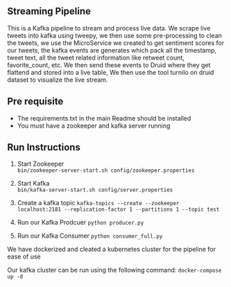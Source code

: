 ## Streaming Pipeline

This is a Kafka pipeline to stream and process live data. We scrape live tweets into kafka using tweepy, 
we then use some pre-processing to clean the tweets, we use the MicroService we created to get sentiment scores for our tweets, 
the kafka events are generates which pack all the timestamp, tweet text, all the tweet related information like retweet count, favorite_count, etc.
We then send these events to Druid where they get flattend and stored into a live table, We then use the tool turnilo on druid dataset to visualize the live stream.



## Pre requisite
- The requirements.txt in the main Readme should be installed
- You must have a zookeeper and kafka server running


## Run Instructions 

1. Start Zookeeper <br />
`
 bin/zookeeper-server-start.sh config/zookeeper.properties
`

2. Start Kafka <br />
`
bin/kafka-server-start.sh config/server.properties
`

3. Create a kafka topic 
`
kafka-topics --create --zookeeper localhost:2181 --replication-factor 1 --partitions 1 --topic test
`

4. Run our Kafka Prodcuer
`
python producer.py
`

5. Run our Kafka Consumer
`
python consumer_full.py
`

We have dockerized and cleated a kubernetes cluster for the pipeline for ease of use

Our kafka cluster can be run using the following command:
`
docker-compose up -d
`
 



